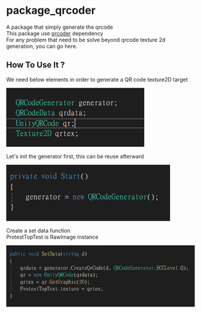 # package_qrcoder

A package that simply generate the qrcode\
This package use [qrcoder](https://github.com/codebude/QRCoder) dependency\
For any problem that need to be solve beyond qrcode texture 2d generation, you can go here.

## How To Use It ?

We need below elements in order to generate a QR code texture2D target

![1](./docs/1.PNG)

Let's init the generator first, this can be reuse afterward

![2](./docs/2.PNG)

Create a set data function\
ProtestTopTest is RawImage instance

![3](./docs/3.PNG)